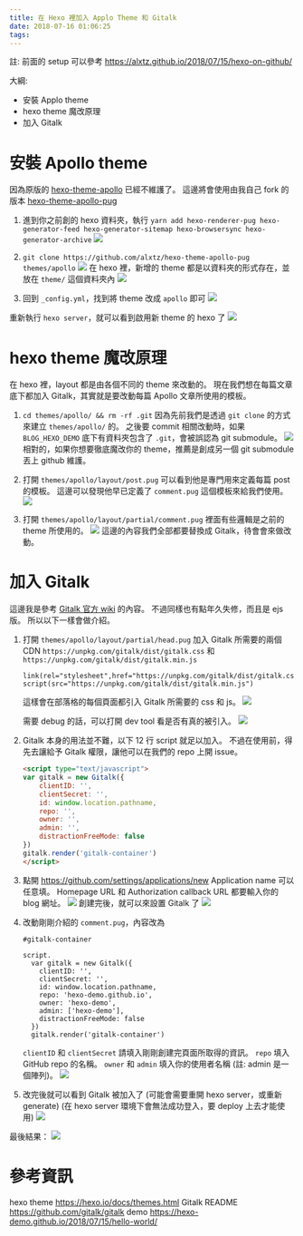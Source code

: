 ```yaml
---
title: 在 Hexo 裡加入 Applo Theme 和 Gitalk
date: 2018-07-16 01:06:25
tags:
---
```

註: 前面的 setup 可以參考 https://alxtz.github.io/2018/07/15/hexo-on-github/

大綱:
- 安裝 Applo theme
- hexo theme 魔改原理
- 加入 Gitalk

# 安裝 Apollo theme
因為原版的 [hexo-theme-apollo](https://github.com/pinggod/hexo-theme-apollo) 已經不維護了。
這邊將會使用由我自己 fork 的版本 [hexo-theme-apollo-pug](https://github.com/alxtz/hexo-theme-apollo-pug)

1.  進到你之前創的 hexo 資料夾，執行
    `yarn add hexo-renderer-pug hexo-generator-feed hexo-generator-sitemap hexo-browsersync hexo-generator-archive`
		![](https://i.imgur.com/U3zCNGw.png)

2.  `git clone https://github.com/alxtz/hexo-theme-apollo-pug themes/apollo`
    ![](https://i.imgur.com/5Lgnmph.png)
		在 hexo 裡，新增的 theme 都是以資料夾的形式存在，並放在 `theme/` 這個資料夾內
		![](https://i.imgur.com/9523XzG.png)


3.  回到 `_config.yml`，找到將 theme 改成 `apollo` 即可
    ![](https://i.imgur.com/jXVspDh.png)

重新執行 `hexo server`，就可以看到啟用新 theme 的 hexo 了
![](https://i.imgur.com/iqog3ut.png)

# hexo theme 魔改原理
在 hexo 裡，layout 都是由各個不同的 theme 來改動的。
現在我們想在每篇文章底下都加入 Gitalk，其實就是要改動每篇 Apollo 文章所使用的模板。

1. `cd themes/apollo/ && rm -rf .git`
   因為先前我們是透過 `git clone` 的方式來建立 `themes/apollo/` 的。
   之後要 commit 相關改動時，如果 `BLOG_HEXO_DEMO` 底下有資料夾包含了 `.git`，會被誤認為 git submodule。
   ![](https://i.imgur.com/A44QD5v.png)
   相對的，如果你想要徹底魔改你的 theme，推薦是創成另一個 git submodule 丟上 github 維護。

2.  打開 `themes/apollo/layout/post.pug`
    可以看到他是專門用來定義每篇 post 的模板。
    這邊可以發現他早已定義了 `comment.pug` 這個模板來給我們使用。
    ![](https://i.imgur.com/se7wwBb.png)

3.  打開 `themes/apollo/layout/partial/comment.pug`
    裡面有些邏輯是之前的 theme 所使用的。
    ![](https://i.imgur.com/30ZArbk.png)
    這邊的內容我們全部都要替換成 Gitalk，待會會來做改動。

# 加入 Gitalk
這邊我是參考 [Gitalk 官方 wiki](https://github.com/gitalk/gitalk/wiki/%E5%9C%A8hexo%E4%B8%AD%E4%BD%BF%E7%94%A8gitalk) 的內容。
不過同樣也有點年久失修，而且是 ejs 版。
所以以下一樣會做介紹。

1.  打開 `themes/apollo/layout/partial/head.pug`
    加入 Gitalk 所需要的兩個 CDN
    `https://unpkg.com/gitalk/dist/gitalk.css` 和 `https://unpkg.com/gitalk/dist/gitalk.min.js`

    ```pug
    link(rel="stylesheet",href="https://unpkg.com/gitalk/dist/gitalk.css")
    script(src="https://unpkg.com/gitalk/dist/gitalk.min.js")
    ```
    這樣會在部落格的每個頁面都引入 Gitalk 所需要的 css 和 js。
    ![](https://i.imgur.com/osw3xZt.png)

    需要 debug 的話，可以打開 dev tool 看是否有真的被引入。
    ![](https://i.imgur.com/mnLTQsx.png)

2.  Gitalk 本身的用法並不難，以下 12 行 script 就足以加入。
    不過在使用前，得先去讓給予 Gitalk 權限，讓他可以在我們的 repo 上開 issue。
    ```html
    <script type="text/javascript">
    var gitalk = new Gitalk({
        clientID: '',
        clientSecret: '',
        id: window.location.pathname,
        repo: '',
        owner: '',
        admin: '',
        distractionFreeMode: false
    })
    gitalk.render('gitalk-container')
    </script>
    ```
3.  點開 https://github.com/settings/applications/new
    Application name 可以任意填。
    Homepage URL 和 Authorization callback URL 都要輸入你的 blog 網址。
    ![](https://i.imgur.com/X0PWA9w.png)
    創建完後，就可以來設置 Gitalk 了
    ![](https://i.imgur.com/3EJku9Q.png)

4.  改動剛剛介紹的 `comment.pug`，內容改為
    ```pug
    #gitalk-container

    script.
      var gitalk = new Gitalk({
        clientID: '',
        clientSecret: '',
        id: window.location.pathname,
        repo: 'hexo-demo.github.io',
        owner: 'hexo-demo',
        admin: ['hexo-demo'],
        distractionFreeMode: false
      })
      gitalk.render('gitalk-container')
    ```
    `clientID` 和 `clientSecret` 請填入剛剛創建完頁面所取得的資訊。
    `repo` 填入 GitHub repo 的名稱。
    `owner` 和 `admin` 填入你的使用者名稱 (註: admin 是一個陣列)。
    ![](https://i.imgur.com/iTP8VQJ.png)

5.  改完後就可以看到 Gitalk 被加入了 (可能會需要重開 hexo server，或重新 generate)
    (在 hexo server 環境下會無法成功登入，要 deploy 上去才能使用)
    ![](https://i.imgur.com/9Lc1HOB.png)

最後結果：
![](https://i.imgur.com/HdP3BhO.png)

# 參考資訊
hexo theme https://hexo.io/docs/themes.html
Gitalk README https://github.com/gitalk/gitalk
demo https://hexo-demo.github.io/2018/07/15/hello-world/
